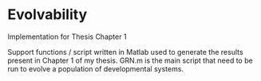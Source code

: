 # Evolvability
Implementation for Thesis Chapter 1

Support functions / script written in Matlab used to generate the results present in Chapter 1 of my thesis.
GRN.m is the main script that need to be run to evolve a population of developmental systems.

